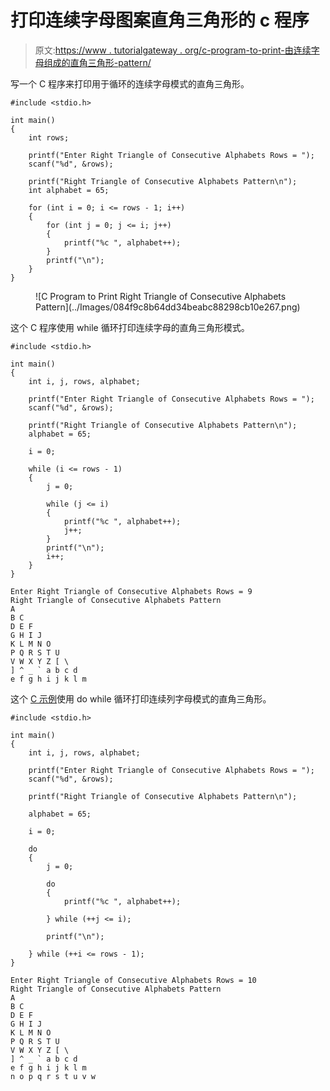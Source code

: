 # 打印连续字母图案直角三角形的 c 程序

> 原文:[https://www . tutorialgateway . org/c-program-to-print-由连续字母组成的直角三角形-pattern/](https://www.tutorialgateway.org/c-program-to-print-right-triangle-of-consecutive-alphabets-pattern/)

写一个 C 程序来打印用于循环的连续字母模式的直角三角形。

```
#include <stdio.h>

int main()
{
	int rows;

	printf("Enter Right Triangle of Consecutive Alphabets Rows = ");
	scanf("%d", &rows);

	printf("Right Triangle of Consecutive Alphabets Pattern\n");
	int alphabet = 65;

	for (int i = 0; i <= rows - 1; i++)
	{
		for (int j = 0; j <= i; j++)
		{
			printf("%c ", alphabet++);
		}
		printf("\n");
	}
}
```

<figure class="wp-block-image size-large">![C Program to Print Right Triangle of Consecutive Alphabets Pattern](../Images/084f9c8b64dd34beabc88298cb10e267.png)</figure>

这个 C 程序使用 while 循环打印连续字母的直角三角形模式。

```
#include <stdio.h>

int main()
{
	int i, j, rows, alphabet;

	printf("Enter Right Triangle of Consecutive Alphabets Rows = ");
	scanf("%d", &rows);

	printf("Right Triangle of Consecutive Alphabets Pattern\n");
	alphabet = 65;

	i = 0;

	while (i <= rows - 1)
	{
		j = 0;

		while (j <= i)
		{
			printf("%c ", alphabet++);
			j++;
		}
		printf("\n");
		i++;
	}
}
```

```
Enter Right Triangle of Consecutive Alphabets Rows = 9
Right Triangle of Consecutive Alphabets Pattern
A 
B C 
D E F 
G H I J 
K L M N O 
P Q R S T U 
V W X Y Z [ \ 
] ^ _ ` a b c d 
e f g h i j k l m 
```

这个 [C 示例](https://www.tutorialgateway.org/c-programming-examples/)使用 do while 循环打印连续列字母模式的直角三角形。

```
#include <stdio.h>

int main()
{
	int i, j, rows, alphabet;

	printf("Enter Right Triangle of Consecutive Alphabets Rows = ");
	scanf("%d", &rows);

	printf("Right Triangle of Consecutive Alphabets Pattern\n");

	alphabet = 65;

	i = 0;

	do
	{
		j = 0;

		do
		{
			printf("%c ", alphabet++);

		} while (++j <= i);

		printf("\n");

	} while (++i <= rows - 1);
}
```

```
Enter Right Triangle of Consecutive Alphabets Rows = 10
Right Triangle of Consecutive Alphabets Pattern
A 
B C 
D E F 
G H I J 
K L M N O 
P Q R S T U 
V W X Y Z [ \ 
] ^ _ ` a b c d 
e f g h i j k l m 
n o p q r s t u v w
```